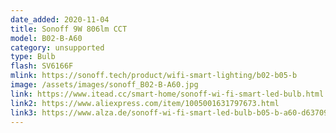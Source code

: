 ```yaml
---
date_added: 2020-11-04
title: Sonoff 9W 806lm CCT 
model: B02-B-A60
category: unsupported
type: Bulb
flash: SV6166F
mlink: https://sonoff.tech/product/wifi-smart-lighting/b02-b05-b
image: /assets/images/sonoff_B02-B-A60.jpg
link: https://www.itead.cc/smart-home/sonoff-wi-fi-smart-led-bulb.html
link2: https://www.aliexpress.com/item/1005001631797673.html
link3: https://www.alza.de/sonoff-wi-fi-smart-led-bulb-b05-b-a60-d6370975.htm
---
```

